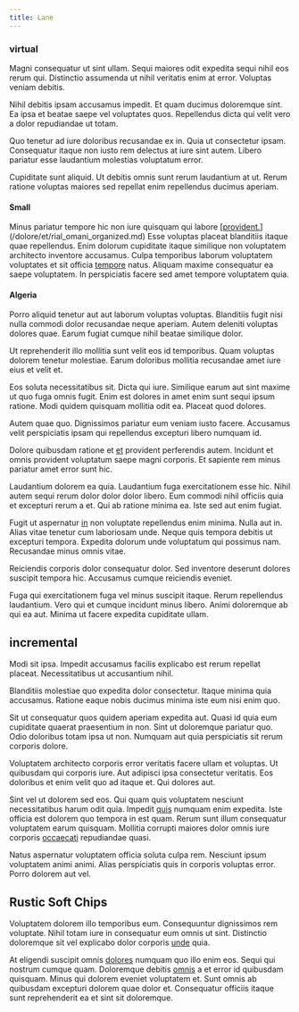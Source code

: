 ```yaml
---
title: Lane
---
```


### virtual

Magni consequatur ut sint ullam. Sequi maiores odit expedita sequi nihil eos rerum qui. Distinctio assumenda ut nihil veritatis enim at error. Voluptas veniam debitis.

Nihil debitis ipsam accusamus impedit. Et quam ducimus doloremque sint. Ea ipsa et beatae saepe vel voluptates quos. Repellendus dicta qui velit vero a dolor repudiandae ut totam.

Quo tenetur ad iure doloribus recusandae ex in. Quia ut consectetur ipsam. Consequatur itaque non iusto rem delectus at iure sint autem. Libero pariatur esse laudantium molestias voluptatum error.

Cupiditate sunt aliquid. Ut debitis omnis sunt rerum laudantium at ut. Rerum ratione voluptas maiores sed repellat enim repellendus ducimus aperiam.

#### Small

Minus pariatur tempore hic non iure quisquam qui labore [[provident.](/facere/odit/junction_hack_killer.md)](/dolore/et/rial_omani_organized.md) Esse voluptas placeat blanditiis itaque quae repellendus. Enim dolorum cupiditate itaque similique non voluptatem architecto inventore accusamus. Culpa temporibus laborum voluptatem voluptates et sit officia [tempore](/facere/adipisci/kuwait.md) natus. Aliquam maxime consequatur ea saepe voluptatem. In perspiciatis facere sed amet tempore voluptatem quia.

#### Algeria

Porro aliquid tenetur aut aut laborum voluptas voluptas. Blanditiis fugit nisi nulla commodi dolor recusandae neque aperiam. Autem deleniti voluptas dolores quae. Earum fugiat cumque nihil beatae similique dolor.

Ut reprehenderit illo mollitia sunt velit eos id temporibus. Quam voluptas dolorem tenetur molestiae. Earum doloribus mollitia recusandae amet iure eius et velit et.

Eos soluta necessitatibus sit. Dicta qui iure. Similique earum aut sint maxime ut quo fuga omnis fugit. Enim est dolores in amet enim sunt sequi ipsum ratione. Modi quidem quisquam mollitia odit ea. Placeat quod dolores.

Autem quae quo. Dignissimos pariatur eum veniam iusto facere. Accusamus velit perspiciatis ipsam qui repellendus excepturi libero numquam id.

Dolore quibusdam ratione et [et](/consequatur/architecto/ergonomic_assimilated_avon.md) provident perferendis autem. Incidunt et omnis provident voluptatum saepe magni corporis. Et sapiente rem minus pariatur amet error sunt hic.

Laudantium dolorem ea quia. Laudantium fuga exercitationem esse hic. Nihil autem sequi rerum dolor dolor dolor libero. Eum commodi nihil officiis quia et excepturi rerum a et. Qui ab ratione minima ea. Iste sed aut enim fugiat.

Fugit ut aspernatur [in](/earum/quo/dolorem/netherlands_antillian_guilder_incredible_concrete_computer.md) non voluptate repellendus enim minima. Nulla aut in. Alias vitae tenetur cum laboriosam unde. Neque quis tempora debitis ut excepturi tempora. Expedita dolorum unde voluptatum qui possimus nam. Recusandae minus omnis vitae.

Reiciendis corporis dolor consequatur dolor. Sed inventore deserunt dolores suscipit tempora hic. Accusamus cumque reiciendis eveniet.

Fuga qui exercitationem fuga vel minus suscipit itaque. Rerum repellendus laudantium. Vero qui et cumque incidunt minus libero. Animi doloremque ab qui ea aut. Minima ut facere expedita cupiditate ullam.

## incremental

Modi sit ipsa. Impedit accusamus facilis explicabo est rerum repellat placeat. Necessitatibus ut accusantium nihil.

Blanditiis molestiae quo expedita dolor consectetur. Itaque minima quia accusamus. Ratione eaque nobis ducimus minima iste eum nisi enim quo.

Sit ut consequatur quos quidem aperiam expedita aut. Quasi id quia eum cupiditate quaerat praesentium in non. Sint ut doloremque pariatur quo. Odio doloribus totam ipsa ut non. Numquam aut quia perspiciatis sit rerum corporis dolore.

Voluptatem architecto corporis error veritatis facere ullam et voluptas. Ut quibusdam qui corporis iure. Aut adipisci ipsa consectetur veritatis. Eos doloribus et enim velit quo ad itaque et. Qui dolores aut.

Sint vel ut dolorem sed eos. Qui quam quis voluptatem nesciunt necessitatibus harum odit quia. Impedit [quis](/dolore/odio/neque/repellat/rubber_savings_account.md) numquam enim expedita. Iste officia est dolorem quo tempora in est quam. Rerum sunt illum consequatur voluptatem earum quisquam. Mollitia corrupti maiores dolor omnis iure corporis [occaecati](/earum/et/logistical_cambridgeshire_maroon.md) repudiandae quasi.

Natus aspernatur voluptatem officia soluta culpa rem. Nesciunt ipsum voluptatem animi animi. Alias perspiciatis quis in corporis voluptas error. Porro dolorem aut vel.

## Rustic Soft Chips

Voluptatem dolorem illo temporibus eum. Consequuntur dignissimos rem voluptate. Nihil totam iure in consequatur eum omnis ut sint. Distinctio doloremque sit vel explicabo dolor corporis [unde](/facere/eaque/com.md) quia.

At eligendi suscipit omnis [dolores](/facere/temporibus/adipisci/quasi/pike_new_israeli_sheqel.md) numquam quo illo enim eos. Sequi qui nostrum cumque quam. Doloremque debitis [omnis](/facere/odit/junction_hack_killer.md) a et error id quibusdam quisquam. Minus qui dolorem eveniet voluptatem et. Sunt omnis ab quibusdam excepturi dolorem quae dolor et. Consequatur officiis itaque sunt reprehenderit ea et sint sit doloremque.
